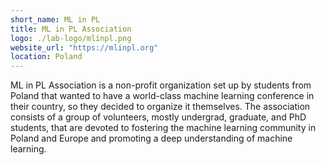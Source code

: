```yaml
---
short_name: ML in PL
title: ML in PL Association
logo: ./lab-logo/mlinpl.png
website_url: "https://mlinpl.org"
location: Poland
---
```


ML in PL Association is a non-profit organization set up by students from Poland that wanted to have a world-class machine learning conference in their country, so they decided to organize it themselves. The association consists of a group of volunteers, mostly undergrad, graduate, and PhD students, that are devoted to fostering the machine learning community in Poland and Europe and promoting a deep understanding of machine learning.

